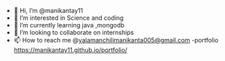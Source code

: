 - 👋 Hi, I’m @manikantay11
- 👀 I’m interested in Science and coding
- 🌱 I’m currently learning java ,mongodb
- 💞️ I’m looking to collaborate on internships
- 📫 How to reach me @yalamanchilimanikanta005@gmail.com
-portfolio https://manikantay11.github.io/portfolio/
<!---
manikantay11/manikantay11 is a ✨ special ✨ repository because its `README.md` (this file) appears on your GitHub profile.
You can click the Preview link to take a look at your changes.
--->
